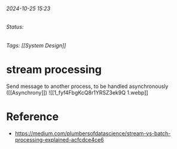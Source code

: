
###### 2024-10-25 15:23
###### Status:
###### Tags: [[System Design]]

# stream processing

Send message to another process, to be handled asynchronously ([[Asynchrony]])
![[1_fyf4FbgKcQ8r1YRSZ3ek9Q 1.webp]]

# Reference
- https://medium.com/plumbersofdatascience/stream-vs-batch-processing-explained-acfcdce4ce6